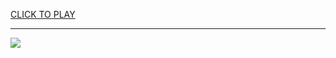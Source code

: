 
<a href="https://premium76.site?title=car_racing_games_unblocked&ref=13M">CLICK TO PLAY</a></h3>
<hr>

<a href="https://premium76.site?title=car_racing_games_unblocked&ref=13M"><img src="https://clearcache.store/games.png"></a>


